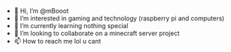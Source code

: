 - 👋 Hi, I’m @mBooot
- 👀 I’m interested in gaming and technology (raspberry pi and computers)
- 🌱 I’m currently learning nothing special
- 💞️ I’m looking to collaborate on a minecraft server project
- 📫 How to reach me lol u cant

<!---
mBooot/mBooot is a ✨ special ✨ repository because its `README.md` (this file) appears on your GitHub profile.
You can click the Preview link to take a look at your changes.
--->
